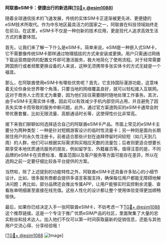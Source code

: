**阿联酋eSIM卡：便捷出行的新选择[[TG💪+ @esim1088](https://t.me/s/esim1088)]**

随着全球通信技术的飞速发展，传统的实体SIM卡正逐渐被更先进、更便捷的eSIM技术所取代。作为中东地区最具活力的国家之一，阿联酋在科技领域始终走在前沿。在这里，eSIM卡不仅是一种创新的技术应用，更是现代人追求高效生活方式的重要体现。

首先，让我们来了解一下什么是eSIM卡。简单来说，eSIM是一种嵌入式SIM卡，它不需要像传统SIM卡那样通过物理插拔的方式来安装或更换。用户只需通过网络下载运营商提供的配置文件即可激活服务，极大地简化了使用流程。对于经常需要跨国旅行或者频繁更换设备的人来说，这种无须携带多张实体卡的方式无疑是一个福音。

那么，在阿联酋使用eSIM卡有哪些优势呢？首先，它支持国际漫游功能，这意味着无论你身处世界哪个角落，只要当地的网络覆盖良好，就可以轻松接入互联网。这对于商务人士而言尤为重要，因为他们往往需要随时随地处理工作事务。其次，由于eSIM卡无需实体卡槽，因此可以有效减少手机内部空间占用，并且避免了因丢失实体卡而导致的服务中断问题。此外，通过官方渠道购买的eSIM卡通常会附带优惠套餐，比如无限流量、高额通话时长等，这使得性价比非常高。

接下来我们聊聊如何选择适合自己的阿联酋eSIM卡产品。市面上常见的eSIM卡主要分为两种类型：一种是针对短期游客设计的临时性流量卡；另一种则是面向长期居住用户的永久性注册卡。前者适合那些计划在迪拜停留时间较短（如几天到几周）的人群，他们可以根据实际需求购买相应天数的流量包；后者则更适合想要长期享受本地优质通讯服务的朋友，例如留学生、外籍雇员等。值得注意的是，不同品牌的eSIM卡在资费标准、覆盖范围以及客户服务等方面可能存在差异，所以在选购之前一定要仔细比较各平台提供的方案。

当然啦，除了上述提到的功能特性之外，阿联酋eSIM卡还具备许多贴心的小细节设计。比如，很多服务商都会提供多语言客服支持，确保每位用户都能无障碍地解决问题；再比如，部分品牌还会推出专属APP，让用户能够实时监控剩余流量、查看账单明细甚至直接在线充值。这些人性化的设计都让整个使用体验变得更加顺畅愉快。

最后，如果你已经决定入手一张阿联酋eSIM卡，不妨考虑一下[TG💪+ @esim1088](https://t.me/s/esim1088)这个推荐链接。这是一个专注于推广优质eSIM产品的社区，里面聚集了大量的忠实粉丝和技术达人。加入他们不仅可以第一时间获取最新的促销信息，还能与其他用户交流心得、分享经验哦！

[[TG💪+ @esim1088](https://t.me/s/esim1088) ![Image](https://i.postimg.cc/4NQfJmqS/Snipaste-2025-05-13-00-14-12.png)]